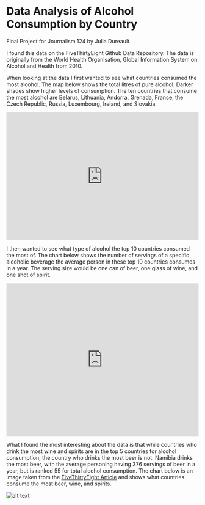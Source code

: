 # Data Analysis of Alcohol Consumption by Country

Final Project for Journalism 124 by Julia Dureault 

I found this data on the FiveThirtyEight Github Data Repository. The data is originally from the World Health Organisation, Global Information System on Alcohol and Health  from 2010. 

When looking at the data I first wanted to see what countries consumed the most alcohol. The map below shows the total litres of pure alcohol. Darker shades show higher levels of consumption. The ten countries that consume the most alcohol are Belarus, Lithuania, Andorra, Grenada, France, the Czech Republic, Russia, Luxembourg, Ireland, and Slovakia.   

<iframe title="Alcohol Consumption by Country" aria-label="map" id="datawrapper-chart-Q7plJ" src="https://datawrapper.dwcdn.net/Q7plJ/1/" scrolling="no" frameborder="0" style="width: 0; min-width: 100% !important; border: none;" height="334"></iframe><script type="text/javascript">!function(){"use strict";window.addEventListener("message",(function(a){if(void 0!==a.data["datawrapper-height"])for(var e in a.data["datawrapper-height"]){var t=document.getElementById("datawrapper-chart-"+e)||document.querySelector("iframe[src*='"+e+"']");t&&(t.style.height=a.data["datawrapper-height"][e]+"px")}}))}();
</script>

I then wanted to see what type of alcohol the top 10 countries consumed the most of. The chart below shows the number of servings of a specific alcoholic beverage the average person in these top 10 countries consumes in a year. The serving size would be one can of beer, one glass of wine, and one shot of spirit. 
 

<iframe title="What do countries with the highest alcohol consumption drink?" aria-label="chart" id="datawrapper-chart-XelXZ" src="https://datawrapper.dwcdn.net/XelXZ/2/" scrolling="no" frameborder="0" style="width: 0; min-width: 100% !important; border: none;" height="400"></iframe><script type="text/javascript">!function(){"use strict";window.addEventListener("message",(function(a){if(void 0!==a.data["datawrapper-height"])for(var e in a.data["datawrapper-height"]){var t=document.getElementById("datawrapper-chart-"+e)||document.querySelector("iframe[src*='"+e+"']");t&&(t.style.height=a.data["datawrapper-height"][e]+"px")}}))}();
</script>

What I found the most interesting about the data is that while countries who drink the most wine and spirits are in the top 5 countries for alcohol consumption, the country who drinks the most beer is not. Namibia drinks the most beer, with the average personing having 376 servings of beer in a year, but is ranked 55 for total alcohol consumption. The chart below is an image taken from the [FiveThirtyEight Article](https://www.google.com) and shows what countries consume the most beer, wine, and spirits. 

![alt text](https://fivethirtyeight.com/wp-content/uploads/2014/08/chalabi-datalab-alcohol-table-1.png?w=1150)

